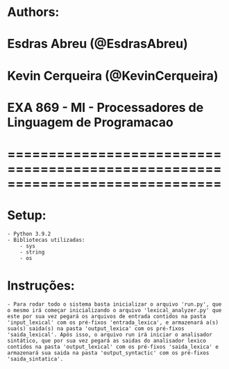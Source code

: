 # Authors: 
# Esdras Abreu (@EsdrasAbreu)
# Kevin Cerqueira (@KevinCerqueira)
# EXA 869 - MI - Processadores de Linguagem de Programacao
# ==============================================================================
# Setup:
	- Python 3.9.2
	- Bibliotecas utilizadas:
		- sys
		- string
		- os 	
# Instruções:
	- Para rodar todo o sistema basta inicializar o arquivo 'run.py', que o mesmo irá começar inicializando o arquivo 'lexical_analyzer.py' que este por sua vez pegará os arquivos de entrada contidos na pasta 'input_lexical' com os pré-fixos 'entrada_lexica', e armazenará a(s) sua(s) saida(s) na pasta 'output_lexica' com os pré-fixos 'saida_lexical'. Após isso, o arquivo run irá iniciar o analisador sintático, que por sua vez pegará as saidas do analisador lexico contidos na pasta 'output_lexical' com os pré-fixos 'saida_lexica' e armazenará sua saida na pasta 'output_syntactic' com os pré-fixos 'saida_sintatica'.
